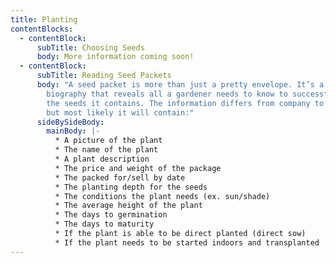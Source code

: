 ```yaml
---
title: Planting
contentBlocks:
  - contentBlock:
      subTitle: Choosing Seeds
      body: More information coming soon!
  - contentBlock:
      subTitle: Reading Seed Packets
      body: "A seed packet is more than just a pretty envelope. It’s a miniature
        biography that reveals all a gardener needs to know to successfully grow
        the seeds it contains. The information differs from company to company,
        but most likely it will contain:"
      sideBySideBody:
        mainBody: |-
          * A picture of the plant
          * The name of the plant 
          * A plant description 
          * The price and weight of the package 
          * The packed for/sell by date 
          * The planting depth for the seeds 
          * The conditions the plant needs (ex. sun/shade) 
          * The average height of the plant 
          * The days to germination 
          * The days to maturity 
          * If the plant is able to be direct planted (direct sow) 
          * If the plant needs to be started indoors and transplanted
---
```

